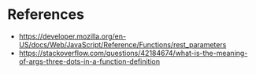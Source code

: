# References

- https://developer.mozilla.org/en-US/docs/Web/JavaScript/Reference/Functions/rest_parameters
- https://stackoverflow.com/questions/42184674/what-is-the-meaning-of-args-three-dots-in-a-function-definition